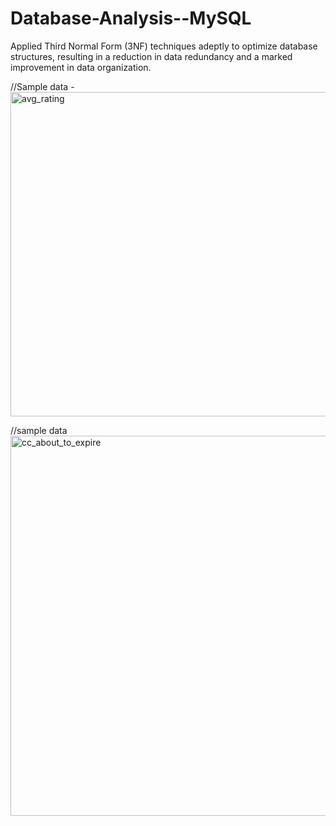# Database-Analysis--MySQL
Applied Third Normal Form (3NF) techniques adeptly to optimize database structures, resulting
in a reduction in data redundancy and a marked improvement in data organization.


//Sample data - 
<img width="519" alt="avg_rating" src="https://github.com/ImrulNYC/Database-Analysis--MySQL/assets/147569091/924c5c94-eb4a-403d-bc94-a8157381219e">

//sample data 
<img width="608" alt="cc_about_to_expire" src="https://github.com/ImrulNYC/Database-Analysis--MySQL/assets/147569091/42775077-fb1e-4f9f-8c6e-6bc3fe5c0be1">
